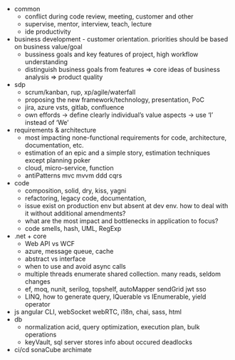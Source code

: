* common
  * conflict during code review, meeting, customer and other
  * supervise, mentor, interview, teach, lecture
  * ide productivity
* business development - customer orientation. priorities should be based on business value/goal
  * bussiness goals and key features of project, high workflow understanding
  * distinguish business goals from features => core ideas of business analysis => product quality
* sdp
  * scrum/kanban, rup, xp/agile/waterfall
  * proposing the new framework/technology, presentation, PoC
  * jira, azure vsts, gitlab, confluence
  * own effords -> define clearly individual’s value aspects -> use ‘I’ instead of ‘We’
* requirements & architecture
  * most impacting none-functional requirements for code, architecture, documentation, etc.
  * estimation of an epic and a simple story, estimation techniques except planning poker
  * cloud, micro-service, function
  * antiPatterns mvc mvvm ddd cqrs
* code
  * composition, solid, dry, kiss, yagni
  * refactoring, legacy code, documentation, 
  * issue exist on production env but absent at dev env. how to deal with it without additional amendments?
  * what are the most impact and bottlenecks in application to focus?
  * code smells, hash, UML, RegExp
* .net + core
  * Web API vs WCF
  * azure, message queue, cache
  * abstract vs interface
  * when to use and avoid async calls
  * multiple threads enumerate shared collection. many reads, seldom changes
  * ef, moq, nunit, serilog, topshelf, autoMapper sendGrid jwt sso
  * LINQ, how to generate query, IQuerable vs IEnumerable, yield operator
* js angular CLI, webSocket webRTC, i18n, chai, sass, html
* db
  * normalization acid, query optimization, execution plan, bulk operations
  * keyVault, sql server stores info about occured deadlocks
* ci/cd sonaСube archimate
